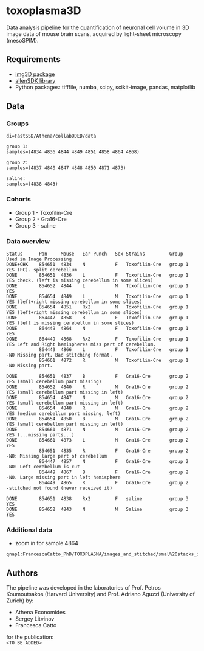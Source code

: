 # toxoplasma3D

Data analysis pipeline for the quantification of neuronal cell volume in 3D image data of mouse brain scans, acquired by light-sheet microscopy (mesoSPIM).


## Requirements

* [img3D package](https://github.com/aecon/img3D)
* [allenSDK library](https://allensdk.readthedocs.io/en/latest/)
* Python packages: tifffile, numba, scipy, scikit-image, pandas, matplotlib


## Data

### Groups
```
di=FastSSD/Athena/collabODED/data

group 1:
samples=(4834 4836 4844 4849 4851 4858 4864 4868)

group 2:
samples=(4837 4840 4847 4848 4850 4871 4873)

saline:
samples=(4838 4843)
```

### Cohorts
* Group 1 - Toxofilin-Cre
* Group 2 - Gra16-Cre
* Group 3 - saline


### Data overview
```
Status      Pan     Mouse	Ear Punch	Sex	Strains	        Group       Used in Image Processing
DONE+CHK    854651	4834	N	        F	Toxofilin-Cre	group 1     YES (FC). split cerebellum
DONE        854651	4836	L	        F	Toxofilin-Cre	group 1     YES check. (left is missing cerebellum in some slices)
DONE        854652	4844	L	        M	Toxofilin-Cre	group 1     YES
DONE        854654	4849	L	        M	Toxofilin-Cre	group 1     YES (left+right missing cerebellum in some slices)
DONE        854654	4851	Rx2	        M	Toxofilin-Cre	group 1     YES (left+right missing cerebellum in some slices)
DONE        864447	4858	R	        F	Toxofilin-Cre	group 1     YES (left is missing cerebellum in some slices)
DONE        864449	4864	N	        F	Toxofilin-Cre	group 1     YES
DONE        864449	4868	Rx2	        F	Toxofilin-Cre	group 1     YES Left and Right hemispheres miss part of cerebellum.
            864449	4866	L	        F	Toxofilin-Cre	group 1     -NO Missing part. Bad stitching format.
            854661	4872	R	        M	Toxofilin-Cre	group 1     -NO Missing part.

DONE        854651	4837	B	        F	Gra16-Cre	    group 2     YES (small cerebellum part missing)
DONE        854652	4840	R	        M	Gra16-Cre	    group 2     YES (small cerebellum part missing in left)
DONE        854654	4847	N	        M	Gra16-Cre	    group 2     YES (small cerebellum part missing in left)
DONE        854654	4848	R	        M	Gra16-Cre	    group 2     YES (medium cerebellum part missing, left)
DONE        854654	4850	B	        M	Gra16-Cre	    group 2     YES (small cerebellum part missing in left)
DONE        854661	4871	N	        M	Gra16-Cre	    group 2     YES (...missing parts...)
DONE        854661	4873	L	        M	Gra16-Cre	    group 2     YES
            854651	4835	R	        F	Gra16-Cre	    group 2     -NO: Missing large part of cerebellum
            864447	4857	N	        F	Gra16-Cre	    group 2     -NO: Left cerebellum is cut
            864449	4867	B	        F	Gra16-Cre	    group 2     -NO. Large missing part in left hemisphere
            864449	4865	R	        F	Gra16-Cre	    group 2     -stitched not found (never received it)

DONE        854651	4838	Rx2	        F	saline	        group 3     YES
DONE        854652	4843	N	        M	Saline	        group 3     YES
```


### Additional data
* zoom in for sample 4864

```
qnap1:FrancescaCatto_PhD/TOXOPLASMA/images_and_stitched/smal%20stacks_images_4x_1um%20resolution
```


## Authors
The pipeline was developed in the laboratories of Prof. Petros Koumoutsakos (Harvard University) and Prof. Adriano Aguzzi (University of Zurich) by:

* Athena Economides
* Sergey Litvinov
* Francesca Catto

for the publication:  
`<TO BE ADDED>`


